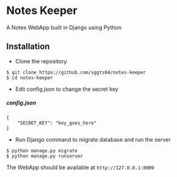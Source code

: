 # Notes Keeper

A Notes WebApp built in Django using Python

## Installation
* Clone the repository
```
$ git clone https://github.com/sggts04/notes-keeper
$ cd notes-keeper
```
* Edit config.json to change the secret key    
##### config.json
```
{
	"SECRET_KEY": "key_goes_here"
}
```
* Run Django command to migrate database and run the server
```
$ python manage.py migrate
$ python manage.py runserver
```
The WebApp should be available at `http://127.0.0.1:8000`
